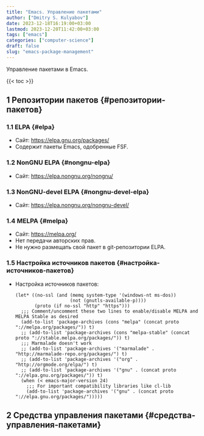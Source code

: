 ```yaml
---
title: "Emacs. Управление пакетами"
author: ["Dmitry S. Kulyabov"]
date: 2023-12-18T16:19:00+03:00
lastmod: 2023-12-20T11:42:00+03:00
tags: ["emacs"]
categories: ["computer-science"]
draft: false
slug: "emacs-package-management"
---
```


Управление пакетами в Emacs.

<!--more-->

{{< toc >}}


## <span class="section-num">1</span> Репозитории пакетов {#репозитории-пакетов}


### <span class="section-num">1.1</span> ELPA {#elpa}

-   Сайт: <https://elpa.gnu.org/packages/>
-   Содержит пакеты Emacs, одобренные FSF.


### <span class="section-num">1.2</span> NonGNU ELPA {#nongnu-elpa}

-   Сайт: <https://elpa.nongnu.org/nongnu/>


### <span class="section-num">1.3</span> NonGNU-devel ELPA {#nongnu-devel-elpa}

-   Сайт: <https://elpa.nongnu.org/nongnu-devel/>


### <span class="section-num">1.4</span> MELPA {#melpa}

-   Сайт: <https://melpa.org/>
-   Нет передачи авторских прав.
-   Не нужно размещать свой пакет в git-репозитории ELPA.


### <span class="section-num">1.5</span> Настройка источников пакетов {#настройка-источников-пакетов}

-   Настройка источников пакетов:
    ```emacs-lisp
    (let* ((no-ssl (and (memq system-type '(windows-nt ms-dos))
                        (not (gnutls-available-p))))
           (proto (if no-ssl "http" "https")))
      ;;; Comment/uncomment these two lines to enable/disable MELPA and MELPA Stable as desired
      (add-to-list 'package-archives (cons "melpa" (concat proto "://melpa.org/packages/")) t)
      ;; (add-to-list 'package-archives (cons "melpa-stable" (concat proto "://stable.melpa.org/packages/")) t)
      ;;; Marmalade doesn't work
      ;; (add-to-list 'package-archives '("marmalade" . "http://marmalade-repo.org/packages/") t)
      ;; (add-to-list 'package-archives '("org" . "http://orgmode.org/elpa/") t)
      ;; (add-to-list 'package-archives '("gnu" . (concat proto "://elpa.gnu.org/packages/")) t)
      (when (< emacs-major-version 24)
        ;;; For important compatibility libraries like cl-lib
        (add-to-list 'package-archives '("gnu" . (concat proto "://elpa.gnu.org/packages/")))))
    ```


## <span class="section-num">2</span> Средства управления пакетами {#средства-управления-пакетами}
